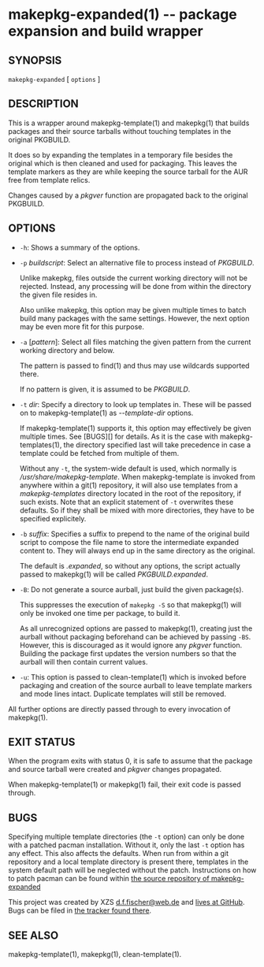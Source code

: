 makepkg-expanded(1) -- package expansion and build wrapper
==========================================================

## SYNOPSIS

`makepkg-expanded` [ `options` ]


## DESCRIPTION

This is a wrapper around makepkg-template(1) and makepkg(1) that builds packages and their source tarballs without touching templates in the original PKGBUILD.

It does so by expanding the templates in a temporary file besides the original which is then cleaned and used for packaging. This leaves the template markers as they are while keeping the source tarball for the AUR free from template relics.

Changes caused by a _pkgver_ function are propagated back to the original PKGBUILD.


## OPTIONS

  - `-h`:
    Shows a summary of the options.

  - `-p` _buildscript_:
    Select an alternative file to process instead of _PKGBUILD_.

    Unlike makepkg, files outside the current working directory will not be rejected. Instead, any processing will be done from within the directory the given file resides in.

    Also unlike makepkg, this option may be given multiple times to batch build many packages with the same settings. However, the next option may be even more fit for this purpose.

  - `-a` [_pattern_]:
    Select all files matching the given pattern from the current working directory and below.

    The pattern is passed to find(1) and thus may use wildcards supported there.

    If no pattern is given, it is assumed to be _PKGBUILD_.

  - `-t` _dir_:
    Specify a directory to look up templates in. These will be passed on to makepkg-template(1) as _--template-dir_ options.

    If makepkg-template(1) supports it, this option may effectively be given multiple times. See [BUGS][] for details. As it is the case with makepkg-templates(1), the directory specified last will take precedence in case a template could be fetched from multiple of them.

    Without any `-t`, the system-wide default is used, which normally is _/usr/share/makepkg-template_. When makepkg-template is invoked from anywhere within a git(1) repository, it will also use templates from a _makepkg-templates_ directory located in the root of the repository, if such exists. Note that an explicit statement of `-t` overwrites these defaults. So if they shall be mixed with more directories, they have to be specified explicitely.

  - `-b` _suffix_:
    Specifies a suffix to prepend to the name of the original build script to compose the file name to store the intermediate expanded content to. They will always end up in the same directory as the original.

    The default is _.expanded_, so without any options, the script actually passed to makepkg(1) will be called _PKGBUILD.expanded_.

  - `-B`:
    Do not generate a source aurball, just build the given package(s).

    This suppresses the execution of `makepkg -S` so that makepkg(1) will only be invoked one time per package, to build it.

    As all unrecognized options are passed to makepkg(1), creating just the aurball without packaging beforehand can be achieved by passing `-BS`. However, this is discouraged as it would ignore any _pkgver_ function. Building the package first updates the version numbers so that the aurball will then contain current values.

  - `-u`:
    This option is passed to clean-template(1) which is invoked before packaging and creation of the source aurball to leave template markers and mode lines intact. Duplicate templates will still be removed.

All further options are directly passed through to every invocation of makepkg(1).


## EXIT STATUS

When the program exits with status 0, it is safe to assume that the package and source tarball were created and _pkgver_ changes propagated.

When makepkg-template(1) or makepkg(1) fail, their exit code is passed through.


## BUGS

Specifying multiple template directories (the `-t` option) can only be done with a patched pacman installation. Without it, only the last `-t` option has any effect. This also affects the defaults. When run from within a git repository and a local template directory is present there, templates in the system default path will be neglected without the patch. Instructions on how to patch pacman can be found within [the source repository of makepkg-expanded](https://github.com/dffischer/makepkg-expanded/blob/master/patching-pacman.md)

This project was created by XZS <d.f.fischer@web.de> and [lives at GitHub](http://github.com/dffischer/makepkg-expanded). Bugs can be filed in [the tracker found there](http://github.com/dffischer/makepkg-expanded/issues).


## SEE ALSO

makepkg-template(1), makepkg(1), clean-template(1).
